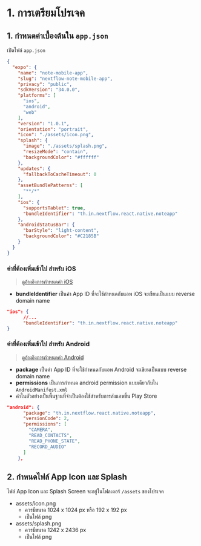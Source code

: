 
# 1. การเตรียมโปรเจค

## 1. กำหนดค่าเบื้องต้นใน `app.json`

เปิดไฟล์ `app.json` 

```json
{
  "expo": {
    "name": "note-mobile-app",
    "slug": "nextflow-note-mobile-app",
    "privacy": "public",
    "sdkVersion": "34.0.0",
    "platforms": [
      "ios",
      "android",
      "web"
    ],
    "version": "1.0.1",
    "orientation": "portrait",
    "icon": "./assets/icon.png",
    "splash": {
      "image": "./assets/splash.png",
      "resizeMode": "contain",
      "backgroundColor": "#ffffff"
    },
    "updates": {
      "fallbackToCacheTimeout": 0
    },
    "assetBundlePatterns": [
      "**/*"
    ],
    "ios": {
      "supportsTablet": true,
      "bundleIdentifier": "th.in.nextflow.react.native.noteapp"
    },
    "androidStatusBar": {
      "barStyle": "light-content",
      "backgroundColor": "#C2185B"
    }
  }
}
```

### ค่าที่ต้องเพิ่มเข้าไป สำหรับ iOS 

> [ดูอ้างอิงการกำหนดค่า iOS](https://docs.expo.io/versions/latest/workflow/configuration/#ios)

- **bundleIdentifier** เป็นค่า App ID ที่จะใช้กำหนดกับแอพ iOS จะเขียนเป็นแบบ reverse domain name

```json
"ios": {
      //...
      "bundleIdentifier": "th.in.nextflow.react.native.noteapp"
}
```


### ค่าที่ต้องเพิ่มเข้าไป สำหรับ Android  

> [ดูอ้างอิงการกำหนดค่า Android](https://docs.expo.io/versions/latest/workflow/configuration/#android)

- **package** เป็นค่า App ID ที่จะใช้กำหนดกับแอพ Android จะเขียนเป็นแบบ reverse domain name
- **permissions** เป็นการกำหนด android permission แบบเดียวกับใน `AndroidManifest.xml` 
- ค่าในตัวอย่างเป็นพื้นฐานที่จำเป็นต้องใช้สำหรับการส่งแอพขึ้น Play Store 

```json
"android": {
      "package": "th.in.nextflow.react.native.noteapp",
      "versionCode": 2,
      "permissions": [
        "CAMERA",
        "READ_CONTACTS",
        "READ_PHONE_STATE",
        "RECORD_AUDIO"
      ]
    },
```


## 2. กำหนดไฟล์ App Icon และ Splash 

ไฟล์ App Icon และ Splash Screen จะอยู่ในโฟลเดอร์​ `/assets` ของโปรเจค

- assets/icon.png 
    - ควรมีขนาด 1024 x 1024 px หรือ 192 x 192 px
    - เป็นไฟล์ png
- assets/splash.png 
    - ควรมีขนาด 1242 x 2436 px 
    - เป็นไฟล์ png 
